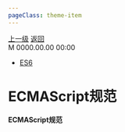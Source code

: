 ```yaml
---
pageClass: theme-item
---
```

<div class="extend-header">
    <div class="info">
        <div class="record">
            <a class="back" href="./">上一级</a>
            <a class="back" href="./">返回</a>
        </div>        
        <div class="mini">
            <span>M 0000.00.00 00:00</span>
        </div>
    </div>
    <div class="content"><div class="custom-block links">
<ul class="desc">
<li><a href="/programmingLanguage/javascript/es6">ES6</a></li>
</ul>
</div></div>
</div>
<div class="content-header">
<h1>ECMAScript规范</h1><strong>ECMAScript规范</strong>
</div>
<div class="static-content">

</div>